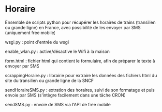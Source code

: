Horaire
======================

Ensemble de scripts python pour récupérer les horaires de trains (transilien ou grande ligne) en France, avec possibilité de les envoyer par SMS (uniquement free mobile)

wsgi.py : point d'entrée du wsgi

enable_wlan.py : active/désactive le Wifi à la maison

form.html : fichier html qui contient le formulaire, afin de préparer le texte à envoyer par SMS

scrappingHoraire.py : librairie pour extraire les données des fichiers html du site du transilien ou grande ligne de la SNCF

sendHoraireSMS.py : extration des horaires, suivi de son formatage et puis envoie par SMS (s'intègre facilement dans une tâche CRON)

sendSMS.py : envoie de SMS via l'API de free mobile

